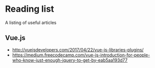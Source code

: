# Reading list
A listing of useful articles

## Vue.js
* http://vuejsdevelopers.com/2017/04/22/vue-js-libraries-plugins/
* https://medium.freecodecamp.com/vue-js-introduction-for-people-who-know-just-enough-jquery-to-get-by-eab5aa193d77
